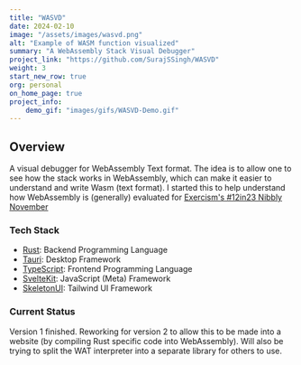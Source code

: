 ```yaml
---
title: "WASVD"
date: 2024-02-10
image: "/assets/images/wasvd.png"
alt: "Example of WASM function visualized"
summary: "A WebAssembly Stack Visual Debugger"
project_link: "https://github.com/SurajSSingh/WASVD"
weight: 3
start_new_row: true
org: personal
on_home_page: true
project_info: 
    demo_gif: "images/gifs/WASVD-Demo.gif"
---
```


## Overview

A visual debugger for WebAssembly Text format. The idea is to allow one to see
how the stack works in WebAssembly, which can make it easier to understand and
write Wasm (text format). I started this to help understand how WebAssembly is
(generally) evaluated for
[Exercism's #12in23 Nibbly November](https://exercism.org/blog/nibbly-november)

### Tech Stack

- [Rust](https://www.rust-lang.org): Backend Programming Language
- [Tauri](https://tauri.app): Desktop Framework
- [TypeScript](https://www.typescriptlang.org): Frontend Programming Language
- [SvelteKit](https://kit.svelte.dev): JavaScript (Meta) Framework
- [SkeletonUI](https://www.skeleton.dev): Tailwind UI Framework

### Current Status

Version 1 finished. Reworking for version 2 to allow this to be made into a
website (by compiling Rust specific code into WebAssembly). Will also be trying
to split the WAT interpreter into a separate library for others to use.
